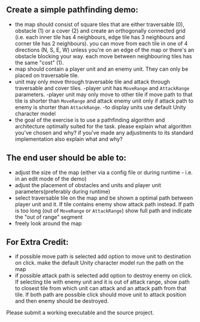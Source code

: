 ## Create a simple pathfinding demo:
- the map should consist of square tiles that are either traversable (0), obstacle (1) or a cover (2) and create an orthogonally connected grid (i.e. each inner tile has 4 neighbours, edge tile has 3 neighbours and corner tile has 2 neighbours). you can move from each tile in one of 4 directions (N, S, E, W) unless you're on an edge of the map or there's an obstacle blocking your way. each move between neighbouring tiles has the same "cost" (1).
- map should contain a player unit and an enemy unit. They can only be placed on traversable tile.
- unit may only move through traversable tile and attack through traversable and cover tiles.
-player unit has `MoveRange` and `AttackRange` parameters.
-player unit may only move to other tile if move path to that tile is shorter than `MoveRange` and attack enemy unit only if attack path to enemy is shorter than `AttackRange`.
-to display units use default Unity character model
- the goal of the exercise is to use a pathfinding algorithm and architecture optimally suited for the task. please explain what algorithm you've chosen and why? if you've made any adjustments to its standard implementation also explain what and why?

## The end user should be able to:
- adjust the size of the map (either via a config file or during runtime - i.e. in an edit mode of the demo)
- adjust the placement of obstacles and units and player unit parameters(preferably during runtime)
- select traversable tile on the map and be shown a optimal path between player unit and it. If tile contains enemy show attack path instead. If path is too long (out of `MoveRange` or `AttackRange`) show full path and indicate the "out of range" segment
- freely look around the map

## For Extra Credit:
- if possible move path is selected add option to move unit to destination on click. make the default Unity character model run the path on the map
- if possible attack path is selected add option to destroy enemy on click. If selecting tile with enemy unit and it is out of attack range, show path to closest tile from which unit can attack and an attack path from that tile. If both path are possible click should move unit to attack position and then enemy should be destroyed.


Please submit a working executable and the source project.
